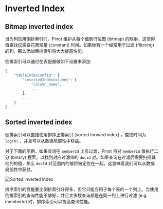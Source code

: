 # Inverted Index

## Bitmap inverted index

当为列启用倒排索引时，Pinot 维护从每个值到行位图 (bitmap) 的映射，这使得值查找仅需要花费常量 (constant) 时间。如果你有一个经常用于过滤 (filtering) 的列，那么添加倒排索引将大大提高性能。

倒排索引可以通过在表配置做如下设置来添加:

```javascript
{
    "tableIndexConfig": {
        "invertedIndexColumns": [
            "column_name",
            ...
        ],
        ...
    }
}
```

## Sorted inverted index

倒排索引可以直接使用排序正排索引 (sorted forward index) ，查找时间为 `log(n)` ，并且可以从数据局部性中获益。

对于下面的示例，如果查询在 `memberId` 上有过滤，Pinot 将对 `memberId` 值执行二分 (binary) 搜索，以找到对应过滤值的 `docid` 对。如果查询在过滤后需要扫描其他列的值，那么 `docId` 对范围内的值将被定位在一起，这意味着我们可以从数据局部性中获益。

![Sorted inverted index](../images/Indexing\_sorted-inverted-index.png)

排序索引的性能要比倒排索引好得多，但它只能应用于每个表的一个列上。当使用倒排索引的查询性能不够好，并且大多数查询都是在同一列上进行过滤 (e.g. memberId) 时，排序索引可以提高查询性能。
